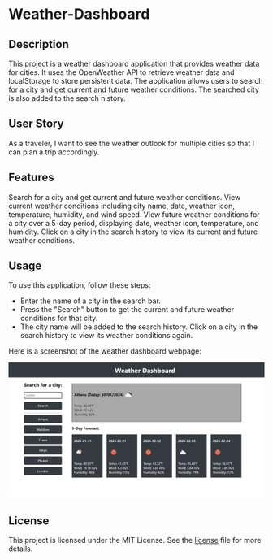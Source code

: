 # Weather-Dashboard

## Description
This project is a weather dashboard application that provides weather data for cities. It uses the OpenWeather API to retrieve weather data and localStorage to store persistent data. The application allows users to search for a city and get current and future weather conditions. The searched city is also added to the search history.

## User Story
As a traveler, I want to see the weather outlook for multiple cities so that I can plan a trip accordingly.

## Features
Search for a city and get current and future weather conditions.
View current weather conditions including city name, date, weather icon, temperature, humidity, and wind speed.
View future weather conditions for a city over a 5-day period, displaying date, weather icon, temperature, and humidity.
Click on a city in the search history to view its current and future weather conditions.

## Usage
To use this application, follow these steps:

- Enter the name of a city in the search bar.
- Press the "Search" button to get the current and future weather conditions for that city.
- The city name will be added to the search history. Click on a city in the search history to view its weather conditions again.

Here is a screenshot of the weather dashboard webpage:

![alt"weather-dashboard-screenshot"](./images/weather-dashboard-screenshot.png)

## License
This project is licensed under the MIT License. See the [license](./LICENSE) file for more details.
